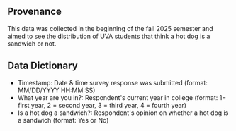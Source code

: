 ## Provenance
This data was collected in the beginning of the fall 2025 semester and aimed to see the distribution of UVA students that think a hot dog is a sandwich or not. 
## Data Dictionary
- Timestamp: Date & time survey response was submitted (format: MM/DD/YYYY HH:MM:SS)
- What year are you in?: Respondent's current year in college (format: 1= first year, 2 = second year, 3 = third year, 4 = fourth year)
- Is a hot dog a sandwich?: Respondent's opinion on whether a hot dog is a sandwich (format: Yes or No)

